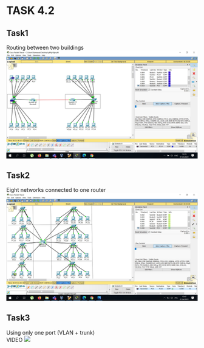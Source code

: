 # TASK 4.2
## Task1
Routing between two buildings
<img src="screenshots/1.jpg">
## Task2
Eight networks connected to one router
<img src="screenshots/2.jpg">
## Task3
Using only one port (VLAN + trunk)  
VIDEO
[![](http://img.youtube.com/vi/qsfoqGeCO8Q/0.jpg)](http://www.youtube.com/watch?v=qsfoqGeCO8Q "Using only one port (VLAN + trunk) ")
